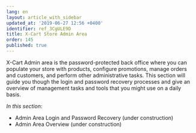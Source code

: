 ```yaml
---
lang: en
layout: article_with_sidebar
updated_at: '2019-06-27 12:56 +0400'
identifier: ref_3CgULE9D
title: X-Cart Store Admin Area
order: 145
published: true
---
```

X-Cart Admin area is the password-protected back office where you can populate your store with products, configure promotions, manage orders and customers, and perform other administrative tasks. This section will guide you though the login and password recovery processes and give an overview of management tasks and tools that you might use on a daily basis. 

_In this section_:
*  Admin Area Login and Password Recovery (under construction)
*  Admin Area Overview (under construction)
